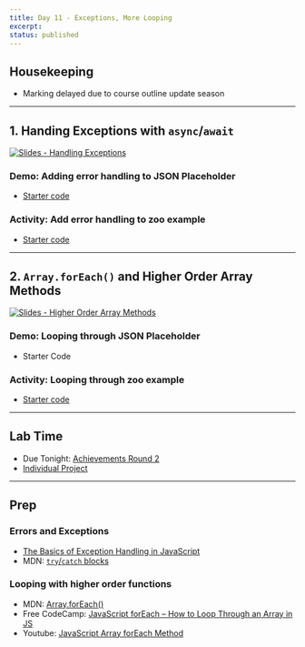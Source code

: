 ```yaml
---
title: Day 11 - Exceptions, More Looping
excerpt: 
status: published
---
```


## Housekeeping
- Marking delayed due to course outline update season

---

## 1. Handing Exceptions with `async`/`await`
[![Slides - Handling Exceptions](/images/slides/js-exceptions.png)](https://sait-wbdv.github.io/slides/f22/cpnt-262/js-exceptions.html)

### Demo: Adding error handling to JSON Placeholder
- [Starter code](https://github.com/sait-wbdv/dailies-f22/tree/main/2022-10-31-exceptions-foreach/01-starter-json-placeholder)

### Activity: Add error handling to zoo example
- [Starter code](https://github.com/sait-wbdv/dailies-f22/tree/main/2022-10-31-exceptions-foreach/02-starter-zoo-animals)

---

## 2. `Array.forEach()` and Higher Order Array Methods
[![Slides - Higher Order Array Methods](/images/slides/js-higher-order-array-methods.png)](https://sait-wbdv.github.io/slides/f22/cpnt-262/js-higher-order-array-methods.html)

### Demo: Looping through JSON Placeholder
- Starter Code

### Activity: Looping through zoo example
- [Starter code](https://github.com/sait-wbdv/dailies-f22/tree/main/2022-10-31-exceptions-foreach/02-starter-zoo-animals)

---

## Lab Time
- Due Tonight: [Achievements Round 2](/courses/cpnt-262/assessments/achievements-2)
- [Individual Project](/courses/cpnt-262/assessments/individual-project)

---

## Prep
### Errors and Exceptions
- [The Basics of Exception Handling in JavaScript](https://www.section.io/engineering-education/exception-handling-in-javascript/)
- MDN: [`try`/`catch` blocks](https://developer.mozilla.org/en-US/docs/Web/JavaScript/Reference/Statements/try...catch)

### Looping with higher order functions
- MDN: [Array.forEach()](https://developer.mozilla.org/en-US/docs/Web/JavaScript/Reference/Global_Objects/Array/forEach)
- Free CodeCamp: [JavaScript forEach – How to Loop Through an Array in JS](https://www.freecodecamp.org/news/javascript-foreach-how-to-loop-through-an-array-in-js/)
- Youtube: [JavaScript Array forEach Method](https://www.youtube.com/watch?v=159EAISAxwg)
